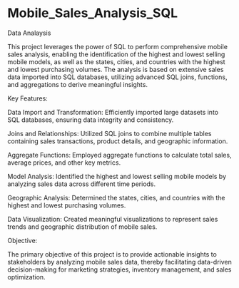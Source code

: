 # Mobile_Sales_Analysis_SQL
Data Analaysis 

This project leverages the power of SQL to perform comprehensive mobile sales analysis, enabling the identification of the highest and lowest selling mobile models, as well as the states, cities, and countries with the highest and lowest purchasing volumes. The analysis is based on extensive sales data imported into SQL databases, utilizing advanced SQL joins, functions, and aggregations to derive meaningful insights.

Key Features:

Data Import and Transformation: Efficiently imported large datasets into SQL databases, ensuring data integrity and consistency.

Joins and Relationships: Utilized SQL joins to combine multiple tables containing sales transactions, product details, and geographic information.

Aggregate Functions: Employed aggregate functions to calculate total sales, average prices, and other key metrics.

Model Analysis: Identified the highest and lowest selling mobile models by analyzing sales data across different time periods.

Geographic Analysis: Determined the states, cities, and countries with the highest and lowest purchasing volumes.

Data Visualization: Created meaningful visualizations to represent sales trends and geographic distribution of mobile sales.

Objective:

The primary objective of this project is to provide actionable insights to stakeholders by analyzing mobile sales data, thereby facilitating data-driven decision-making for marketing strategies, inventory management, and sales optimization.
